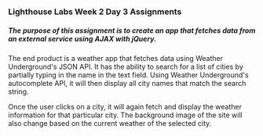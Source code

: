 ### Lighthouse Labs Week 2 Day 3 Assignments

##### The purpose of this assignment is to create an app that fetches data from an external service using AJAX with jQuery.

The end product is a weather app that fetches data using Weather Underground's JSON API. It has the ability to search for a list of cities by partially typing in the name in the text field. Using Weather Underground's autocomplete API, it will then display all city names that match the search string. 

Once the user clicks on a city, it will again fetch and display the weather information for that particular city. The background image of the site will also change based on the current weather of the selected city.